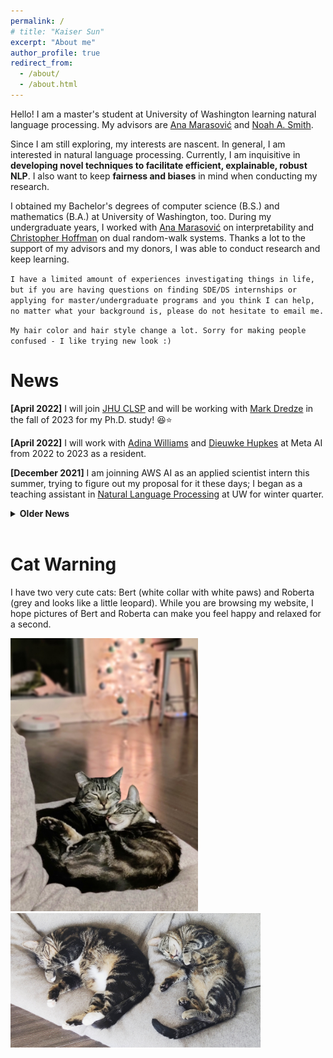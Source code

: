 ```yaml
---
permalink: /
# title: "Kaiser Sun"
excerpt: "About me"
author_profile: true
redirect_from: 
  - /about/
  - /about.html
---
```

Hello! I am a master's student at University of Washington learning natural language processing. My advisors are [Ana Marasović](https://www.anamarasovic.com/) and [Noah A. Smith](https://homes.cs.washington.edu/~nasmith/).

Since I am still exploring, my interests are nascent. In general, I am interested in natural language processing. Currently, I am inquisitive in **developing novel techniques to facilitate efficient, explainable, robust NLP**. I also want to keep **fairness and biases** in mind when conducting my research. 

I obtained my Bachelor's degrees of computer science (B.S.) and mathematics (B.A.) at University of Washington, too. During my undergraduate years, I worked with [Ana Marasović](https://www.anamarasovic.com/) on interpretability and [Christopher Hoffman](https://sites.math.washington.edu/~hoffman/) on dual random-walk systems. Thanks a lot to the support of my advisors and my donors, I was able to conduct research and keep learning.

`I have a limited amount of experiences investigating things in life, but if you are having questions on finding SDE/DS internships or applying for master/undergraduate programs and you think I can help, no matter what your background is, please do not hesitate to email me.`

`My hair color and hair style change a lot. Sorry for making people confused - I like trying new look :)`

News
======

**[April 2022]** I will join [JHU CLSP](https://www.clsp.jhu.edu/) and will be working with [Mark Dredze](https://www.cs.jhu.edu/~mdredze/) in the fall of 2023 for my Ph.D. study! 😆⭐

**[April 2022]**  I will work with [Adina Williams](https://ai.facebook.com/people/adina-williams) and [Dieuwke Hupkes](https://dieuwkehupkes.nl/) at Meta AI from 2022 to 2023 as a resident.

**[December 2021]** I am joinning AWS AI as an applied scientist intern this summer, trying to figure out my proposal for it these days; I began as a teaching assistant in [Natural Language Processing](https://nasmith.github.io/NLP-winter22/about/) at UW for winter quarter. 

<details>
  <summary><b>Older News</b></summary>

  <b>[September 2021]</b> I began as a teaching assistant in <a href="https://courses.cs.washington.edu/courses/csep546/21au/">Machine Learning</a> at UW for fall quarter. <br/>

 <b>[July 2021]</b> I began my software engineering internship in AuthService team at Amazon. <br/>

 <b>[May 2021]</b> Our paper <a href="https://aclanthology.org/2021.findings-acl.361.pdf">Effective Attention Sheds Light On Interpretability</a> was accepted into Findings of ACL2021. Big thanks to Ana! 🌻 <br/>

 <b>[March 2021]</b> I finished my Bachelor's degrees 🤓 - B.S. in CS and B.A. in math, as well as a minor in classical studies; I began as a teaching assistant in <a href="https://courses.cs.washington.edu/courses/csep590b/">Enterprise Chatbots</a> at UW for spring quarter. <br/>

  <b>[November 2020]</b> Joined <a href="https://noonum.ai">Noonum</a> as a data scientist intern. <br/>

  <b>[July 2020]</b> I began my software engineering internship in AuthEngine team at Amazon.<br/>
  
  <b>[September 2019]</b> Began a project on dual random-walk systems with Professor <a href="https://sites.math.washington.edu/~hoffman/">Christopher Hoffman</a> at Washington Experimental Mathematics Lab. <br/>

  <b>[July 2019]</b> Began my internship at National Oceanic & Atmospheric Administration (NOAA) mentored by Dr. <a href="https://www.fisheries.noaa.gov/contact/jason-cope-phd">Jason Cope</a>. <br/>
</details>
<br>


Cat Warning
======
I have two very cute cats: Bert (white collar with white paws) and Roberta (grey and looks like a little leopard). While you are browsing my website, I hope pictures of Bert and Roberta can make you feel happy and relaxed for a second.

<img src="../images/photos/SnugglingBertRoberta.jpg" alt="bertRoberta1" width="300"/>
<img src="../images/photos/BertRoberta.jpg" alt="bertRoberta" width="400"/>

